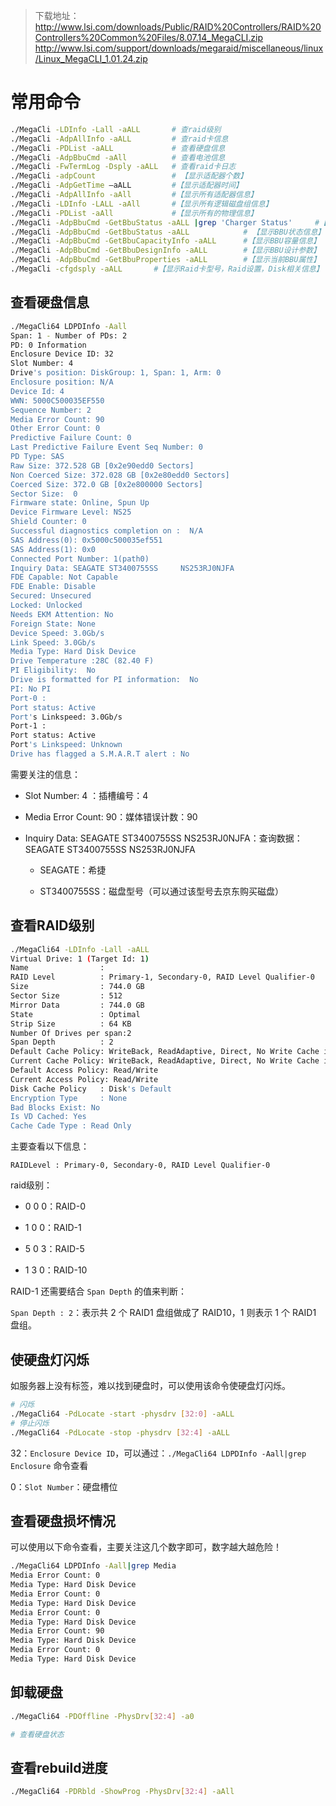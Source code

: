 > 下载地址：
> http://www.lsi.com/downloads/Public/RAID%20Controllers/RAID%20Controllers%20Common%20Files/8.07.14_MegaCLI.zip
> http://www.lsi.com/support/downloads/megaraid/miscellaneous/linux/Linux_MegaCLI_1.01.24.zip

# 常用命令
```bash
./MegaCli -LDInfo -Lall -aALL		# 查raid级别
./MegaCli -AdpAllInfo -aALL			# 查raid卡信息
./MegaCli -PDList -aALL				# 查看硬盘信息
./MegaCli -AdpBbuCmd -aAll			# 查看电池信息
./MegaCli -FwTermLog -Dsply -aALL	# 查看raid卡日志
./MegaCli -adpCount					# 【显示适配器个数】
./MegaCli -AdpGetTime –aALL			#【显示适配器时间】
./MegaCli -AdpAllInfo -aAll			#【显示所有适配器信息】
./MegaCli -LDInfo -LALL -aAll		#【显示所有逻辑磁盘组信息】
./MegaCli -PDList -aAll				#【显示所有的物理信息】
./MegaCli -AdpBbuCmd -GetBbuStatus -aALL |grep 'Charger Status'		#【查看充电状态】
./MegaCli -AdpBbuCmd -GetBbuStatus -aALL			# 【显示BBU状态信息】
./MegaCli -AdpBbuCmd -GetBbuCapacityInfo -aALL		#【显示BBU容量信息】
./MegaCli -AdpBbuCmd -GetBbuDesignInfo -aALL		#【显示BBU设计参数】
./MegaCli -AdpBbuCmd -GetBbuProperties -aALL		#【显示当前BBU属性】
./MegaCli -cfgdsply -aALL		#【显示Raid卡型号，Raid设置，Disk相关信息】
```

## 查看硬盘信息
```bash
./MegaCli64 LDPDInfo -Aall
Span: 1 - Number of PDs: 2
PD: 0 Information
Enclosure Device ID: 32
Slot Number: 4
Drive's position: DiskGroup: 1, Span: 1, Arm: 0
Enclosure position: N/A
Device Id: 4
WWN: 5000C500035EF550
Sequence Number: 2
Media Error Count: 90
Other Error Count: 0
Predictive Failure Count: 0
Last Predictive Failure Event Seq Number: 0
PD Type: SAS
Raw Size: 372.528 GB [0x2e90edd0 Sectors]
Non Coerced Size: 372.028 GB [0x2e80edd0 Sectors]
Coerced Size: 372.0 GB [0x2e800000 Sectors]
Sector Size:  0
Firmware state: Online, Spun Up
Device Firmware Level: NS25
Shield Counter: 0
Successful diagnostics completion on :  N/A
SAS Address(0): 0x5000c500035ef551
SAS Address(1): 0x0
Connected Port Number: 1(path0) 
Inquiry Data: SEAGATE ST3400755SS     NS253RJ0NJFA
FDE Capable: Not Capable
FDE Enable: Disable
Secured: Unsecured
Locked: Unlocked
Needs EKM Attention: No
Foreign State: None 
Device Speed: 3.0Gb/s 
Link Speed: 3.0Gb/s 
Media Type: Hard Disk Device
Drive Temperature :28C (82.40 F)
PI Eligibility:  No 
Drive is formatted for PI information:  No
PI: No PI
Port-0 :
Port status: Active
Port's Linkspeed: 3.0Gb/s 
Port-1 :
Port status: Active
Port's Linkspeed: Unknown 
Drive has flagged a S.M.A.R.T alert : No
```

需要关注的信息：

- Slot Number: 4 ：插槽编号：4

- Media Error Count: 90：媒体错误计数：90

- Inquiry Data: SEAGATE ST3400755SS NS253RJ0NJFA：查询数据：SEAGATE ST3400755SS NS253RJ0NJFA

	- SEAGATE：希捷

	- ST3400755SS：磁盘型号（可以通过该型号去京东购买磁盘）

## 查看RAID级别
```bash
./MegaCli64 -LDInfo -Lall -aALL
Virtual Drive: 1 (Target Id: 1)
Name                :
RAID Level          : Primary-1, Secondary-0, RAID Level Qualifier-0
Size                : 744.0 GB
Sector Size         : 512
Mirror Data         : 744.0 GB
State               : Optimal
Strip Size          : 64 KB
Number Of Drives per span:2
Span Depth          : 2
Default Cache Policy: WriteBack, ReadAdaptive, Direct, No Write Cache if Bad BBU
Current Cache Policy: WriteBack, ReadAdaptive, Direct, No Write Cache if Bad BBU
Default Access Policy: Read/Write
Current Access Policy: Read/Write
Disk Cache Policy   : Disk's Default
Encryption Type     : None
Bad Blocks Exist: No
Is VD Cached: Yes
Cache Cade Type : Read Only
```
主要查看以下信息：

`RAIDLevel : Primary-0, Secondary-0, RAID Level Qualifier-0`

raid级别：

- 0 0 0：RAID-0

- 1 0 0：RAID-1

- 5 0 3：RAID-5

- 1 3 0：RAID-10

RAID-1 还需要结合 `Span Depth` 的值来判断：

`Span Depth : 2`：表示共 2 个 RAID1 盘组做成了 RAID10，1 则表示 1 个 RAID1 盘组。

## 使硬盘灯闪烁

如服务器上没有标签，难以找到硬盘时，可以使用该命令使硬盘灯闪烁。

```bash
# 闪烁
./MegaCli64 -PdLocate -start -physdrv [32:0] -aALL
# 停止闪烁
./MegaCli64 -PdLocate -stop -physdrv [32:4] -aALL
```

32：`Enclosure Device ID`，可以通过：`./MegaCli64 LDPDInfo -Aall|grep Enclosure` 命令查看

0：`Slot Number`：硬盘槽位

## 查看硬盘损坏情况

可以使用以下命令查看，主要关注这几个数字即可，数字越大越危险！

```bash
./MegaCli64 LDPDInfo -Aall|grep Media
Media Error Count: 0
Media Type: Hard Disk Device
Media Error Count: 0
Media Type: Hard Disk Device
Media Error Count: 0
Media Type: Hard Disk Device
Media Error Count: 90
Media Type: Hard Disk Device
Media Error Count: 0
Media Type: Hard Disk Device
```

## 卸载硬盘
```bash
./MegaCli64 -PDOffline -PhysDrv[32:4] -a0

# 查看硬盘状态
```

## 查看rebuild进度
```bash
./MegaCli64 -PDRbld -ShowProg -PhysDrv[32:4] -aAll
```
